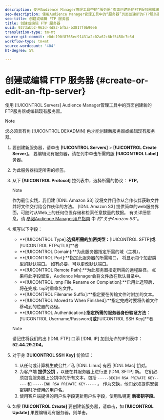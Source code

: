 ```yaml
---
description: 使用Audience Manager管理工具中的“服务器”页面创建新的FTP服务器或编辑现有服务器。
seo-description: 使用Audience Manager管理工具中的“服务器”页面创建新的FTP服务器或编辑现有服务器。
seo-title: 创建或编辑 FTP 服务器
title: 创建或编辑 FTP 服务器
uuid: 9273abb2-963d-4d83-bf5a-b3817f0b90e6
translation-type: tm+mt
source-git-commit: e0dc190f8765ec91431a2c02a62c6bf5458c7e3d
workflow-type: tm+mt
source-wordcount: '404'
ht-degree: 5%

---
```



# 创建或编辑 FTP 服务器 {#create-or-edit-an-ftp-server}

使用 [!UICONTROL Servers] Audience Manager管理工具中的页面创建新的FTP服务器或编辑现有服务器。

>[!NOTE]
>
>您必须具有角 [!UICONTROL DEXADMIN] 色才能创建新服务器或编辑现有服务器。

1. 要创建新服务器，请单击 **[!UICONTROL Servers]** > **[!UICONTROL Create Server]**。 要编辑现有服务器，请在列中单击所需的服 **[!UICONTROL Label]** 务器。
1. 为此服务器指定所需的标签。
1. 从下 **[!UICONTROL Protocol]** 拉列表中，选择所需的协议： **FTP**。

   >[!NOTE]
   >
   >作为最佳实践，我们建 [!DNL Amazon S3] 议将文件用作从合作伙伴获取文件并将文件交付给合作伙伴的方法。 [!DNL Amazon S3] 提供简单的web服务界面，可随时从Web上的任何位置存储和检索任意数量的数据。 有关详细信息，请 [参阅Audience Manager用户指南](https://docs.adobe.com/content/help/en/audience-manager/user-guide/reference/amazon-s3.html) 中 *的“关于Amazon S3”*。

1. 填写以下字段：

   * **[!UICONTROL Type]:**选择所需的加密类型：**[!UICONTROL SFTP]**或&#x200B;**[!UICONTROL FTPs/TLS]**者
   * **[!UICONTROL Domain]:**为此服务器指定所需的域（主机）。
   * **[!UICONTROL Port]:**指定此服务器的所需端口。 将显示每个加密类型的默认端口。 如有必要，可以更改默认端口。
   * **[!UICONTROL Remote Path]:**为此服务器指定所需的远程路径。 如果将此字段留空，Audience Manager会将文件放在默认目录中。
   * **[!UICONTROL .tmp File Rename on Completion]:**启用此选项后，将在完成`.tmp`时重命名文件。
   * **[!UICONTROL Filename Suffix]:**指定要在传输文件时附加的文本。
   * **[!UICONTROL Moved to When Finished]:**指定完成时要将传输文件移动到的位置的路径。
   * **[!UICONTROL Authentication]:**指定所需的服务器身份验证方法：**[!UICONTROL Username/Password]**或&#x200B;**[!UICONTROL SSH Key]**者
   >[!NOTE]
   >
   >请记住将我们的出 [!DNL FTP] 口添 [!DNL IP] 加到允许的IP列表中： **52.44.29.204**。

1. 对于身 **[!UICONTROL SSH Key]** 份验证：
   1. 从任何或计算机生成公共／私 [!DNL Linux] 有密 [!DNL Mac] 钥对。
   1. 为客户端 **提供公钥** ，以便在其服务器上进行更 [!DNL SFTP] 新。 它们必须包含服务器上公钥中的所有文本，包括 `-----BEGIN RSA PRIVATE KEY-----` 和 `-----END RSA PRIVATE KEY-----` 。 作为交换，他们必须提供安装密钥时所使用的用户名。
   1. 使用客户端提供的用户名字段更新用户名字段，使用私钥更 **新密钥字段**。
1. 如果 **[!UICONTROL Create]** 要创建新服务器，请单击，如 **[!UICONTROL Update]** 果要编辑现有服务器，则单击。
